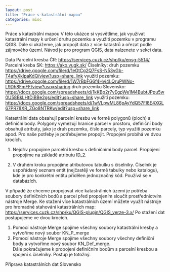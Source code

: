 ```yaml
---
layout: post
title: "Práce-s-katastrální-mapou"
categories: misc
---
```


Práce s katastrální mapou 
V této ukázce si vysvětlíme, jak využívat katastrální mapy k určení druhu pozemku a využití pozemku v programu QGIS. Dále si ukážeme, jak propojit data z více katastrů a ořezat podle zájmového území. 
Návod je pro program QGIS, data nalzenete v sekci data.  


Data 
Parcelní kresba ČR: https://services.cuzk.cz/shp/ku/epsg-5514/
Parcelní kreba SK: https://ako.vugk.sk/
Číselníky:  druh pozemku https://drive.google.com/file/d/1eGtCg2Q7FsS-N53yGb-T4afyXklpaKdQ/view?usp=share_link
            využití pozemku: https://drive.google.com/file/d/1W7rBbFG6f4Hyi4LQruPWNo-L9Dh8FmFF/view?usp=sharing
            druh pozemku Slovensko: https://docs.google.com/spreadsheets/d/1kKBp2r7vEgpWe1M4BubtJPpu5w0U58BkLHtDiBBe2gs/edit?usp=share_link
            využití pozemku: https://docs.google.com/spreadsheets/d/1wVLpwML86pAyYdQ57Fl8E4XGL67PR78XR_ZGo8NTRKw/edit?usp=share_link
            

Katastrální data obsahují parcelní kresbu ve formě polygonů (ploch) a definiční body. Polygony vymezují hranice parcel v prostoru, definiční body obsahují atributy, jako je druh pozemku, číslo parcely, typ využití pozemku apod.  Pro naše potřeby je potřebujeme propojit. Propojení probíhá ve dvou krocích. 
1.	Nejdřív propojíme parcelní kresbu s definičními body parcel. Propojení propojíme na základě atributu ID_2. 

2.	V druhém kroku propojíme atributovou tabulku s číselníky. Číselník je uspořádaný seznam entit (nejčastěji ve formě tabulky nebo katalogu), kde je pro konkrétní entitu přidělen jednoznačný kód. Používá se v databázích. 

V případě že chceme propojovat více katastrálních území je potřeba soubory definičních bodů a parcel před propojením sloučit prostřednictvím nástroje Merge. Ke stažení více katastrálních území můžete využít nástroje pro hromadné stahování katastrálních map: https://services.cuzk.cz/shp/ku/QGIS-plugin/QGIS_verze-3.x/
Po stažení dat postupujeme ve dvou krocích. 
1.	Pomocí nástroje Merge spojíme všechny soubory katastrální kresby a vytvoříme nový soubor KN_P_merge
2.	Pomocí nástroje Merge spojíme všechny soubory všechny definiční body a vytvoříme nový soubor KN_Def_merge.  
Dále pokračujeme k propojení definičním bodům s parcelní kresbou a spojení s číselníky. Postup je totožný.  

Příprava katastrálních dat Slovensko









